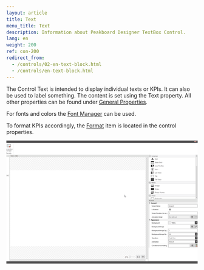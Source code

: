 ```yaml
---
layout: article
title: Text
menu_title: Text
description: Information about Peakboard Designer TextBox Control.
lang: en
weight: 200
ref: con-200
redirect_from:
  - /controls/02-en-text-block.html
  - /controls/en-text-block.html
---
```


The Control Text is intended to display individual texts or KPIs.
It can also be used to label something. 
The content is set using the Text property. 
All other properties can be found under [General Properties](/controls/en-general-properties.html).

For fonts and colors the [Font Manager](/misc/04-en-fonts.html) can be used.

To format KPIs accordingly, the [Format](/misc/en-formating-values.html) item is located in the control properties.

![image_1](/assets/images/Controls/Text/text01.gif)